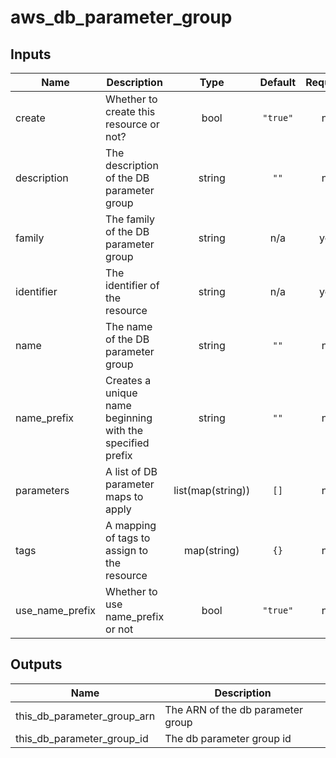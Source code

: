 # aws_db_parameter_group

<!-- BEGINNING OF PRE-COMMIT-TERRAFORM DOCS HOOK -->

## Inputs

| Name              | Description                                               |       Type        | Default  | Required |
|-------------------|-----------------------------------------------------------|:-----------------:|:--------:|:--------:|
| create            | Whether to create this resource or not?                   |       bool        | `"true"` |    no    |
| description       | The description of the DB parameter group                 |      string       |   `""`   |    no    |
| family            | The family of the DB parameter group                      |      string       |   n/a    |   yes    |
| identifier        | The identifier of the resource                            |      string       |   n/a    |   yes    |
| name              | The name of the DB parameter group                        |      string       |   `""`   |    no    |
| name\_prefix      | Creates a unique name beginning with the specified prefix |      string       |   `""`   |    no    |
| parameters        | A list of DB parameter maps to apply                      | list(map(string)) |   `[]`   |    no    |
| tags              | A mapping of tags to assign to the resource               |    map(string)    |   `{}`   |    no    |
| use\_name\_prefix | Whether to use name\_prefix or not                        |       bool        | `"true"` |    no    |

## Outputs

| Name                            | Description                       |
|---------------------------------|-----------------------------------|
| this\_db\_parameter\_group\_arn | The ARN of the db parameter group |
| this\_db\_parameter\_group\_id  | The db parameter group id         |

<!-- END OF PRE-COMMIT-TERRAFORM DOCS HOOK -->
